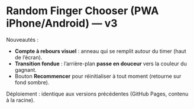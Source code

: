 # Random Finger Chooser (PWA iPhone/Android) — v3

Nouveautés :
- **Compte à rebours visuel** : anneau qui se remplit autour du timer (haut de l’écran).
- **Transition fondue** : l’arrière-plan **passe en douceur** vers la couleur du gagnant.
- Bouton **Recommencer** pour réinitialiser à tout moment (retourne sur fond sombre).

Déploiement : identique aux versions précédentes (GitHub Pages, contenu à la racine).
